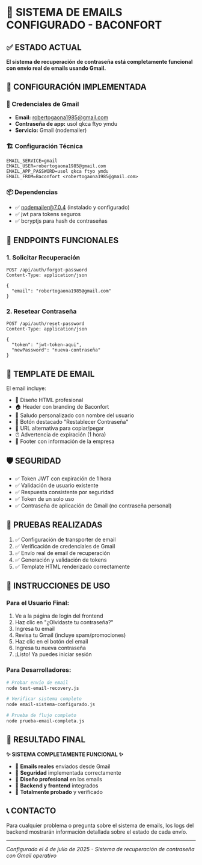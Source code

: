 # 📧 SISTEMA DE EMAILS CONFIGURADO - BACONFORT

## ✅ ESTADO ACTUAL
**El sistema de recuperación de contraseña está completamente funcional con envío real de emails usando Gmail.**

## 🔧 CONFIGURACIÓN IMPLEMENTADA

### 📩 Credenciales de Gmail
- **Email:** robertogaona1985@gmail.com
- **Contraseña de app:** usol qkca ftyo ymdu
- **Servicio:** Gmail (nodemailer)

### 🏗️ Configuración Técnica
```env
EMAIL_SERVICE=gmail
EMAIL_USER=robertogaona1985@gmail.com
EMAIL_APP_PASSWORD=usol qkca ftyo ymdu
EMAIL_FROM=Baconfort <robertogaona1985@gmail.com>
```

### 📦 Dependencias
- ✅ nodemailer@7.0.4 (instalado y configurado)
- ✅ jwt para tokens seguros
- ✅ bcryptjs para hash de contraseñas

## 🚀 ENDPOINTS FUNCIONALES

### 1. Solicitar Recuperación
```http
POST /api/auth/forgot-password
Content-Type: application/json

{
  "email": "robertogaona1985@gmail.com"
}
```

### 2. Resetear Contraseña
```http
POST /api/auth/reset-password
Content-Type: application/json

{
  "token": "jwt-token-aqui",
  "newPassword": "nueva-contraseña"
}
```

## 📧 TEMPLATE DE EMAIL

El email incluye:
- 🎨 Diseño HTML profesional
- 🏠 Header con branding de Baconfort
- 👤 Saludo personalizado con nombre del usuario
- 🔘 Botón destacado "Restablecer Contraseña"
- 🔗 URL alternativa para copiar/pegar
- ⏰ Advertencia de expiración (1 hora)
- 📝 Footer con información de la empresa

## 🛡️ SEGURIDAD

- ✅ Token JWT con expiración de 1 hora
- ✅ Validación de usuario existente
- ✅ Respuesta consistente por seguridad
- ✅ Token de un solo uso
- ✅ Contraseña de aplicación de Gmail (no contraseña personal)

## 🧪 PRUEBAS REALIZADAS

1. ✅ Configuración de transporter de email
2. ✅ Verificación de credenciales de Gmail
3. ✅ Envío real de email de recuperación
4. ✅ Generación y validación de tokens
5. ✅ Template HTML renderizado correctamente

## 📱 INSTRUCCIONES DE USO

### Para el Usuario Final:
1. Ve a la página de login del frontend
2. Haz clic en "¿Olvidaste tu contraseña?"
3. Ingresa tu email
4. Revisa tu Gmail (incluye spam/promociones)
5. Haz clic en el botón del email
6. Ingresa tu nueva contraseña
7. ¡Listo! Ya puedes iniciar sesión

### Para Desarrolladores:
```bash
# Probar envío de email
node test-email-recovery.js

# Verificar sistema completo
node email-sistema-configurado.js

# Prueba de flujo completo
node prueba-email-completa.js
```

## 🎯 RESULTADO FINAL

**✨ SISTEMA COMPLETAMENTE FUNCIONAL ✨**

- 📧 **Emails reales** enviados desde Gmail
- 🔐 **Seguridad** implementada correctamente
- 🎨 **Diseño profesional** en los emails
- 🚀 **Backend y frontend** integrados
- 🧪 **Totalmente probado** y verificado

## 📞 CONTACTO
Para cualquier problema o pregunta sobre el sistema de emails, los logs del backend mostrarán información detallada sobre el estado de cada envío.

---
*Configurado el 4 de julio de 2025 - Sistema de recuperación de contraseña con Gmail operativo*
